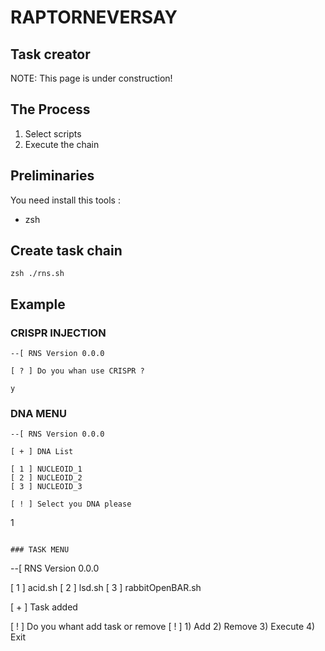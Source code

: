 # RAPTORNEVERSAY

## Task creator

NOTE: This page is under construction!

## The Process

1. Select scripts
2. Execute the chain


## Preliminaries
You need install this tools :

- zsh

## Create task chain
```
zsh ./rns.sh
```

## Example

### CRISPR INJECTION

```
--[ RNS Version 0.0.0

[ ? ] Do you whan use CRISPR ?

```
```
y
```

### DNA MENU

```
--[ RNS Version 0.0.0

[ + ] DNA List

[ 1 ] NUCLEOID_1
[ 2 ] NUCLEOID_2
[ 3 ] NUCLEOID_3

[ ! ] Select you DNA please

```
1
```

### TASK MENU

```
--[ RNS Version 0.0.0

[ 1 ] acid.sh
[ 2 ] lsd.sh
[ 3 ] rabbitOpenBAR.sh

[ + ] Task added

[ ! ] Do you whant add task or remove
[ ! ] 1) Add 2) Remove 3) Execute 4) Exit
```